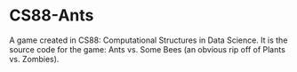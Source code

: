 # CS88-Ants
A game created in CS88: Computational Structures in Data Science.  It is the source code for the game: Ants vs. Some Bees (an obvious rip off of Plants vs. Zombies).
